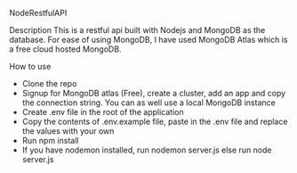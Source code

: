 NodeRestfulAPI

Description
This is a restful api built with Nodejs and MongoDB as the database. For ease of using MongoDB, I have used MongoDB Atlas which is a free cloud hosted MongoDB.

How to use
- Clone the repo
- Signup for MongoDB atlas (Free), create a cluster, add an app and copy the connection string. You can as well use a local MongoDB instance
- Create .env file in the root of the application
- Copy the contents of .env.example file, paste in the .env file and replace the values with your own
- Run npm install
- If you have nodemon installed, run nodemon server.js else run node server.js

